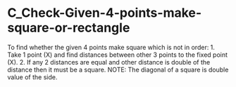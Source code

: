 # C_Check-Given-4-points-make-square-or-rectangle

To find whether the given  4 points make square which is not in order:
          1. Take 1 point (X)  and find distances between other 3 points to the fixed point (X).
          2. If any 2 distances are equal and other distance is double of the distance then it must be a square.
NOTE:
        The diagonal of a square is double value of the side.
